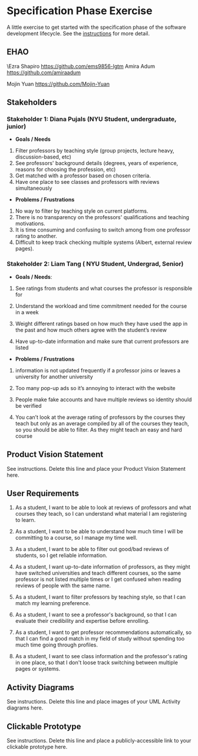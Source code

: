 # Specification Phase Exercise

A little exercise to get started with the specification phase of the software development lifecycle. See the [instructions](instructions.md) for more detail.

## EHAO

\Ezra Shapiro https://github.com/ems9856-lgtm
Amira Adum https://github.com/amiraadum

Mojin Yuan https://github.com/Mojin-Yuan

## Stakeholders

### Stakeholder 1: Diana Pujals (NYU Student, undergraduate, junior)
- **Goals / Needs**
 1) Filter professors by teaching style (group projects, lecture heavy, discussion-based, etc)
 2) See professors' background details (degrees, years of experience, reasons for choosing the profession, etc)
 3) Get matched with a professor based on chosen criteria.
 4) Have one place to see classes and professors with reviews simultaneously

- **Problems / Frustrations**
 1. No way to filter by teaching style on current platforms.
 2. There is no transparency on the professors' qualifications and teaching motivations.
 3. It is time consuming and confusing to switch among from one professor rating to another.
 4. Difficult to keep track checking multiple systems (Albert, external review pages).


### Stakeholder 2: Liam Tang ( NYU Student, Undergrad, Senior)

- **Goals / Needs**:
1) See ratings from students and what courses the professor is responsible for

2) Understand the workload and time commitment needed for the course in a week

3) Weight different ratings based on how much they have used the app in the past and how much others agree with the student’s review

4) Have up-to-date information and make sure that current professors are listed

- **Problems / Frustrations**
1) information is not updated frequently if a professor joins or leaves a university for another university

2) Too many pop-up ads so it’s annoying to interact with the website

3) People make fake accounts and have multiple reviews so identity should be verified

4) You can’t look at the average rating of professors by the courses they teach but only as an average compiled by all of the courses they teach, so you should be able to filter. As they might teach an easy and hard course


## Product Vision Statement

See instructions. Delete this line and place your Product Vision Statement here.

## User Requirements

1) As a student, I want to be able to look at reviews of professors and what courses they teach, so I can understand what material I am registering to learn.

2) As a student, I want to be able to understand how much time I will be committing to a course, so I manage my time well.

3) As a student, I want to be able to filter out good/bad reviews of students, so I get reliable information.

4) As a student, I want up-to-date information of professors, as they might have switched universities and teach different courses, so the same professor is not listed multiple times or I get confused when reading reviews of people with the same name.

5) As a student, I want to filter professors by teaching style, so that I can match my learning preference.

6) As a student, I want to see a professor's background, so that I can evaluate their credibility and expertise before enrolling.

7) As a student, I want to get professor recommendations automatically, so that I can find a good match in my field of study without spending too much time going through profiles.

8) As a student, I want to see class information and the professor's rating in one place, so that I don't loose track switching between multiple pages or systems.

## Activity Diagrams

See instructions. Delete this line and place images of your UML Activity diagrams here.

## Clickable Prototype

See instructions. Delete this line and place a publicly-accessible link to your clickable prototype here.

